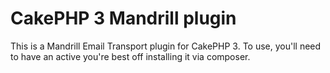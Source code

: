 # CakePHP 3 Mandrill plugin

This is a Mandrill Email Transport plugin for CakePHP 3. To use, you'll need to have an active you're best off installing it via composer.
